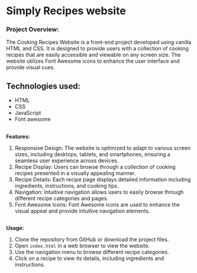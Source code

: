
# Simply Recipes website

### **Project Overview:** 
The Cooking Recipes Website is a front-end project developed using vanilla HTML and CSS. It is designed to provide users with a collection of cooking recipes that are easily accessible and viewable on any screen size. The website utilizes Font Awesome icons to enhance the user interface and provide visual cues.

## Technologies used:
- HTML
- CSS
- JavaScript
- Font awesome
##
**Features:**

1.  Responsive Design: The website is optimized to adapt to various screen sizes, including desktops, tablets, and smartphones, ensuring a seamless user experience across devices.
2.  Recipe Display: Users can browse through a collection of cooking recipes presented in a visually appealing manner.
3.  Recipe Details: Each recipe page displays detailed information including ingredients, instructions, and cooking tips.
4.  Navigation: Intuitive navigation allows users to easily browse through different recipe categories and pages.
5.  Font Awesome Icons: Font Awesome icons are used to enhance the visual appeal and provide intuitive navigation elements.
##
**Usage:**
1.  Clone the repository from GitHub or download the project files.
2.  Open `index.html` in a web browser to view the website.
3.  Use the navigation menu to browse different recipe categories.
4.  Click on a recipe to view its details, including ingredients and instructions.
